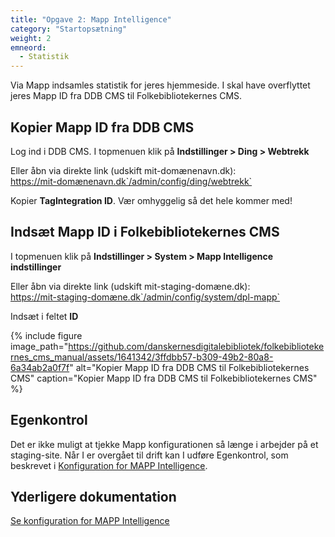 ```yaml
---
title: "Opgave 2: Mapp Intelligence"
category: "Startopsætning"
weight: 2
emneord:
  - Statistik
---
```


Via Mapp indsamles statistik for jeres hjemmeside. I skal have overflyttet jeres Mapp ID fra DDB CMS til Folkebibliotekernes CMS.



## Kopier Mapp ID fra DDB CMS

Log ind i DDB CMS. I topmenuen klik på **Indstillinger > Ding > Webtrekk**

Eller åbn via direkte link (udskift mit-domænenavn.dk):\
https://mit-domænenavn.dk`/admin/config/ding/webtrekk`


Kopier **TagIntegration ID**. Vær omhyggelig så det hele kommer med!

## Indsæt Mapp ID i Folkebibliotekernes CMS
I topmenuen klik på **Indstillinger > System > Mapp Intelligence indstillinger**

Eller åbn via direkte link (udskift mit-staging-domæne.dk):\
https://mit-staging-domæne.dk`/admin/config/system/dpl-mapp`

Indsæt i feltet **ID**

{% include figure image_path="https://github.com/danskernesdigitalebibliotek/folkebibliotekernes_cms_manual/assets/1641342/3ffdbb57-b309-49b2-80a8-6a34ab2a0f7f" alt="Kopier Mapp ID fra DDB CMS til Folkebibliotekernes CMS" caption="Kopier Mapp ID fra DDB CMS til Folkebibliotekernes CMS" %} 

## Egenkontrol
Det er ikke muligt at tjekke Mapp konfigurationen så længe i arbejder på et staging-site. Når I er overgået til drift kan I udføre Egenkontrol, som beskrevet i  [Konfiguration for MAPP Intelligence](/konfiguration/mapp-intelligence/). 

## Yderligere dokumentation 
[Se konfiguration for MAPP Intelligence](/konfiguration/mapp-intelligence/)
